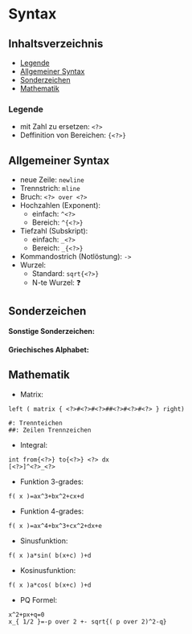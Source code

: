 # Syntax

## Inhaltsverzeichnis
  * [Legende](#legende)
  * [Allgemeiner Syntax](#allgemeiner-syntax)
  * [Sonderzeichen](#sonderzeichen)
  * [Mathematik](#mathematik)

### Legende
+ mit Zahl zu ersetzen: ``<?>``
+ Deffinition von Bereichen: ``{<?>}``

## Allgemeiner Syntax
+ neue Zeile: ``newline``
+ Trennstrich: ``mline``
+ Bruch: ``<?> over <?>``
+ Hochzahlen (Exponent):
  + einfach: ``^<?>``
  + Bereich: ``^{<?>}``
+ Tiefzahl (Subskript):
  + einfach: ``_<?>``
  + Bereich: ``_{<?>}``
+ Kommandostrich (Notlöstung): ``->``
+ Wurzel:
  + Standard: ``sqrt{<?>}``
  + N-te Wurzel: ❓

## Sonderzeichen

#### Sonstige Sonderzeichen:

#### Griechisches Alphabet:

## Mathematik
+ Matrix:
```
left ( matrix { <?>#<?>#<?>##<?>#<?>#<?> } right)

#: Trennteichen
##: Zeilen Trennzeichen
```
+ Integral:
```
int from{<?>} to{<?>} <?> dx
[<?>]^<?>_<?>
```
+ Funktion 3-grades:
```
f( x )=ax^3+bx^2+cx+d
```
+ Funktion 4-grades:
```
f( x )=ax^4+bx^3+cx^2+dx+e
```
+ Sinusfunktion:
```
f( x )a*sin( b(x+c) )+d
```
+ Kosinusfunktion:
```
f( x )a*cos( b(x+c) )+d
```
+ PQ Formel:
```
x^2+px+q=0
x_{ 1/2 }=-p over 2 +- sqrt{( p over 2)^2-q}
```
